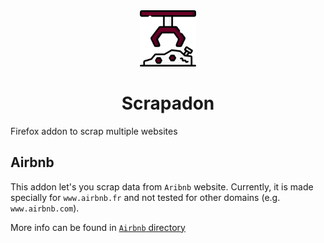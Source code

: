 <div align="center">
  <img src="./scrapaddon/icons/icon-512.png" height="90px"/>
  <h1>Scrapadon</h1>
</div>

Firefox addon to scrap multiple websites

## Airbnb

This addon let's you scrap data from `Aribnb` website.
Currently, it is made specially for `www.airbnb.fr` and not tested for other domains (e.g. `www.airbnb.com`).

More info can be found in [`Airbnb` directory](scrapaddon/airbnb/README.md)
